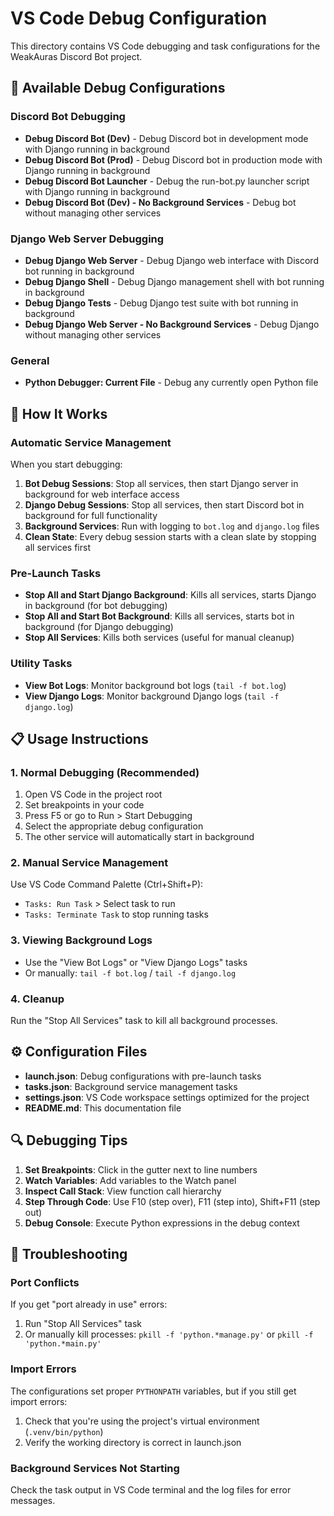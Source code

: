 # VS Code Debug Configuration

This directory contains VS Code debugging and task configurations for the WeakAuras Discord Bot project.

## 🚀 Available Debug Configurations

### Discord Bot Debugging
- **Debug Discord Bot (Dev)** - Debug Discord bot in development mode with Django running in background
- **Debug Discord Bot (Prod)** - Debug Discord bot in production mode with Django running in background
- **Debug Discord Bot Launcher** - Debug the run-bot.py launcher script with Django running in background
- **Debug Discord Bot (Dev) - No Background Services** - Debug bot without managing other services

### Django Web Server Debugging
- **Debug Django Web Server** - Debug Django web interface with Discord bot running in background
- **Debug Django Shell** - Debug Django management shell with bot running in background
- **Debug Django Tests** - Debug Django test suite with bot running in background
- **Debug Django Web Server - No Background Services** - Debug Django without managing other services

### General
- **Python Debugger: Current File** - Debug any currently open Python file

## 🔧 How It Works

### Automatic Service Management
When you start debugging:

1. **Bot Debug Sessions**: Stop all services, then start Django server in background for web interface access
2. **Django Debug Sessions**: Stop all services, then start Discord bot in background for full functionality
3. **Background Services**: Run with logging to `bot.log` and `django.log` files
4. **Clean State**: Every debug session starts with a clean slate by stopping all services first

### Pre-Launch Tasks
- **Stop All and Start Django Background**: Kills all services, starts Django in background (for bot debugging)
- **Stop All and Start Bot Background**: Kills all services, starts bot in background (for Django debugging)
- **Stop All Services**: Kills both services (useful for manual cleanup)

### Utility Tasks
- **View Bot Logs**: Monitor background bot logs (`tail -f bot.log`)
- **View Django Logs**: Monitor background Django logs (`tail -f django.log`)

## 📋 Usage Instructions

### 1. Normal Debugging (Recommended)
1. Open VS Code in the project root
2. Set breakpoints in your code
3. Press F5 or go to Run > Start Debugging
4. Select the appropriate debug configuration
5. The other service will automatically start in background

### 2. Manual Service Management
Use VS Code Command Palette (Ctrl+Shift+P):
- `Tasks: Run Task` > Select task to run
- `Tasks: Terminate Task` to stop running tasks

### 3. Viewing Background Logs
- Use the "View Bot Logs" or "View Django Logs" tasks
- Or manually: `tail -f bot.log` / `tail -f django.log`

### 4. Cleanup
Run the "Stop All Services" task to kill all background processes.

## ⚙️ Configuration Files

- **launch.json**: Debug configurations with pre-launch tasks
- **tasks.json**: Background service management tasks
- **settings.json**: VS Code workspace settings optimized for the project
- **README.md**: This documentation file

## 🔍 Debugging Tips

1. **Set Breakpoints**: Click in the gutter next to line numbers
2. **Watch Variables**: Add variables to the Watch panel
3. **Inspect Call Stack**: View function call hierarchy
4. **Step Through Code**: Use F10 (step over), F11 (step into), Shift+F11 (step out)
5. **Debug Console**: Execute Python expressions in the debug context

## 🔧 Troubleshooting

### Port Conflicts
If you get "port already in use" errors:
1. Run "Stop All Services" task
2. Or manually kill processes: `pkill -f 'python.*manage.py'` or `pkill -f 'python.*main.py'`

### Import Errors
The configurations set proper `PYTHONPATH` variables, but if you still get import errors:
1. Check that you're using the project's virtual environment (`.venv/bin/python`)
2. Verify the working directory is correct in launch.json

### Background Services Not Starting
Check the task output in VS Code terminal and the log files for error messages.
